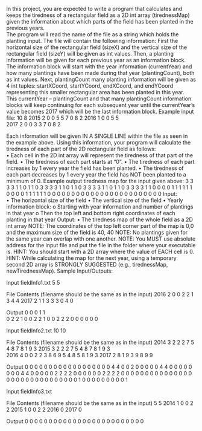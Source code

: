 In this project, you are expected to write a program that calculates and keeps the tiredness of a rectangular 
field as a 2D int array (tirednessMap) given the information about which parts of the field has been planted in the 
previous years.  
The program will read the name of the file as a string which holds the planting input. The file will contain the following 
information: First the horizontal size of the rectangular field (sizeX) and the vertical size of the rectangular field (sizeY) 
will be given as int values. Then, a planting information will be given for each previous year as an information block. 
The information block will start with the year information (currentYear) and how many plantings have been made 
during that year (plantingCount), both as int values. Next, plantingCount many planting information will be given as 4 
int tuples: startXCoord, startYCoord, endXCoord, and endYCoord representing this smaller rectangular area has been 
planted in this year. 
This currentYear – plantingCount and that many plantingCount information blocks will keep continuing for each 
subsequent year until the currentYear’s value becomes 2017 which will be the last information block. 
Example input file: 
10 8 
2015 2 
0 0 5 5 
7 0 8 2 
2016 1 
0 0 5 5  
2017 2 
0 0 3 3 
7 0 8 2 
 
Each information will be given IN A SINGLE LINE within the file as seen in the example above. 
Using this information, your program will calculate the tiredness of each part of the 2D rectangular field as follows:  
• Each cell in the 2D int array will represent the tiredness of that part of the field. 
• The tiredness of each part starts at “0”. 
• The tiredness of each part increases by 1 every year the field has been planted. 
• The tiredness of each part decreases by 1 every year the field has NOT been planted to a minimum of 0. 
Example output tiredness map for the input given above: 
3 3 3 3 1 1 0 1 1 0 
3 3 3 3 1 1 0 1 1 0 
3 3 3 3 1 1 0 1 1 0 
3 3 3 3 1 1 0 0 0 0 
1 1 1 1 1 1 0 0 0 0 
1 1 1 1 1 1 0 0 0 0 
0 0 0 0 0 0 0 0 0 0 
0 0 0 0 0 0 0 0 0 0 
Input:  
• The horizontal size of the field 
• The vertical size of the field 
• Yearly information block: 
o Starting with year information and number of plantings in that year 
o Then the top left and bottom right coordinates of each planting in that year 
Output: 
• The tiredness map of the whole field as a 2D int array 
NOTE: The coordinates of the top left corner part of the map is 0,0 and the maximum size of the field is 40, 40 
NOTE: No plantings given for the same year can overlap with one another. 
NOTE: You MUST use absolute address for the input file and put the file in the folder where your executable is. 
HINT: You should start with a 2D array where the value of EACH cell is 0. 
HINT: While calculating the map for the next year, using a temporary second 2D array is STRONGLY 
SUGGESTED (e.g., tirednessMap, newTirednessMap). 
Sample Input/Outputs: 


Input
fieldInfo1.txt 5 5 

File Contents (filename should be the 
same as in the input) 
2016 2 
0 0 2 2 
1 3 4 4 
2017 2 
1 1 3 3 
3 0 4 0 

Output
0 0 0 1 1  
0 2 2 1 0 
0 2 2 1 0 
0 2 2 2 0 
0 0 0 0 0 

Input
fieldInfo2.txt 10 10 

File Contents (filename should be the 
same as in the input) 
2014 3 
2 2 2 7 
5 4 8 7 
8 1 9 3 
2015 3 
2 2 2 7 
5 4 8 7 
8 1 9 3  
2016 4 
0 0 2 2 
3 8 6 9 
5 4 8 5 
8 1 9 3 
2017 2 
8 1 9 3 
9 8 9 9 

Output
0 0 0 0 0 0 0 0 0 0 
0 0 0 0 0 0 0 0 4 4 
0 0 2 0 0 0 0 0 4 4 
0 0 0 0 0 0 0 0 4 4 
0 0 0 0 0 2 2 2 2 0 
0 0 0 0 0 2 2 2 2 0 
0 0 0 0 0 0 0 0 0 0 
0 0 0 0 0 0 0 0 0 0 
0 0 0 0 0 0 0 0 0 1 
0 0 0 0 0 0 0 0 0 1 

Input
fieldInfo3.txt

File Contents (filename should be the 
same as in the input) 
5 5 
2014 1 
0 0 2 2 
2015 1 
0 0 2 2 
2016 0 
2017 0 

Output
0 0 0 0 0 
0 0 0 0 0 
0 0 0 0 0 
0 0 0 0 0 
0 0 0 0 0
